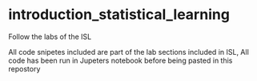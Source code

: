 # introduction_statistical_learning
Follow the labs of the  ISL

All code snipetes included are part of the lab sections included in ISL,
All code has been run in Jupeters notebook  before being pasted in this repostory 

